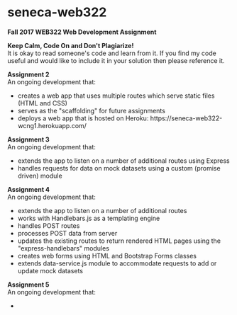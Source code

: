 # seneca-web322
<p><b>Fall 2017 WEB322 Web Development Assignment</b></p>

<p><b>Keep Calm, Code On and Don't Plagiarize!</b><br/>
It is okay to read someone's code and learn from it. If you find my code useful and would like to include it in your solution then please reference it.</p>

<div>
  <b>Assignment 2</b><br/>
  An ongoing development that:
  <ul>
    <li>creates a web app that uses multiple routes which serve static files (HTML and CSS)</li>
    <li>serves as the "scaffolding" for future assignments</li>
    <li>deploys a web app that is hosted on Heroku: https://seneca-web322-wcng1.herokuapp.com/</li>
  </ul>
</div>

<div>
  <b>Assignment 3</b><br/>
  An ongoing development that:
  <ul>
    <li>extends the app to listen on a number of additional routes using Express</li>
    <li>handles requests for data on mock datasets using a custom (promise driven) module</li>
  </ul>
</div>

<div>
  <b>Assignment 4</b><br/>
  An ongoing development that:
  <ul>
    <li>extends the app to listen on a number of additional routes</li>
    <li>works with Handlebars.js as a templating engine</li>
    <li>handles POST routes</li>
    <li>processes POST data from server</li>
    <li>updates the existing routes to return rendered HTML pages using the "express-handlebars" modules</li>
    <li>creates web forms using HTML and Bootstrap Forms classes</li>
    <li>extends data-service.js module to accommodate requests to add or update mock datasets</li>
  </ul>
</div>

<div>
  <b>Assignment 5</b><br/>
  An ongoing development that:
  <ul>
    <li></li>
  </ul>
</div>
